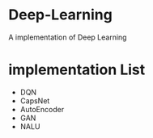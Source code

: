 # Deep-Learning
A implementation of Deep Learning

# implementation List
- DQN
- CapsNet
- AutoEncoder
- GAN
- NALU